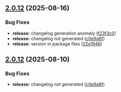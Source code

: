 ## [2.0.12](https://github.com/shridey/intelligentable/compare/v2.0.11...v2.0.12) (2025-08-16)


### Bug Fixes

* **release:** changelog generation anomaly ([f23f3c0](https://github.com/shridey/intelligentable/commit/f23f3c00231881cfc3a7509c15fb58f1f946a574))
* **release:** changelog not generated ([c0e9a8f](https://github.com/shridey/intelligentable/commit/c0e9a8fbd85d568942a580a8fb0328c7b9e9a027))
* **release:** version in package files ([22e1946](https://github.com/shridey/intelligentable/commit/22e1946fa3d549ac782876a9a3bd26c71a1a9a04))

## [2.0.12](https://github.com/shridey/intelligentable/compare/v2.0.11...v2.0.12) (2025-08-10)


### Bug Fixes

* **release:** changelog not generated ([c0e9a8f](https://github.com/shridey/intelligentable/commit/c0e9a8fbd85d568942a580a8fb0328c7b9e9a027))
